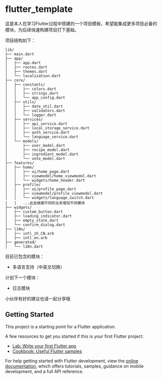 # flutter_template

这是本人在学习Flutter过程中搭建的一个项目模板，希望能集成更多项目必备的模块，为后续快速构建项目打下基础。

项目结构如下：

```
lib/
├── main.dart
├── app/
│   ├── app.dart
│   ├── routes.dart
│   ├── themes.dart
│   └── localization.dart
├── core/
│   ├── constants/
│   │   ├── colors.dart
│   │   ├── strings.dart
│   │   └── app_config.dart
│   ├── utils/
│   │   ├── date_util.dart
│   │   ├── validators.dart
│   │   └── logger.dart
│   ├── services/
│   │   ├── api_service.dart
│   │   ├── local_storage_service.dart
│   │   ├── auth_service.dart
│   │   └── language_service.dart
│   └── models/
│       ├── user_model.dart
│       ├── recipe_model.dart
│       ├── ingredient_model.dart
│       └── vote_model.dart
├── features/
│   ├── home/
│   │   ├── ui/home_page.dart
│   │   ├── viewmodel/home_viewmodel.dart
│   │   └── widgets/home_header.dart
│   ├── profile/
│   │   ├── ui/profile_page.dart
│   │   ├── viewmodel/profile_viewmodel.dart
│   │   └── widgets/language_switch.dart
|   |   ...此处根据不同的业务增加不同模块
├── widgets/
│   ├── custom_button.dart
│   ├── loading_indicator.dart
│   ├── empty_state.dart
│   └── confirm_dialog.dart
├── l10n/
│   ├── intl_zh_CN.arb
│   ├── intl_en.arb
├── generated/
│   └── l10n.dart

```

目前已包含的模块：

* 多语言支持（中英文切换）

计划下一个模块：

* 日志模块

小伙伴有好的建议也请一起分享哦

## Getting Started

This project is a starting point for a Flutter application.

A few resources to get you started if this is your first Flutter project:

- [Lab: Write your first Flutter app](https://docs.flutter.dev/get-started/codelab)
- [Cookbook: Useful Flutter samples](https://docs.flutter.dev/cookbook)

For help getting started with Flutter development, view the
[online documentation](https://docs.flutter.dev/), which offers tutorials,
samples, guidance on mobile development, and a full API reference.
